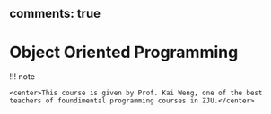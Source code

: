 comments: true  
-------------------------------------------------------  
# Object Oriented Programming  
!!! note   

    <center>This course is given by Prof. Kai Weng, one of the best teachers of foundimental programming courses in ZJU.</center>  

